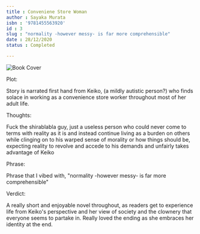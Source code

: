 ```yaml
---
title : Conveniene Store Woman
author : Sayaka Murata
isbn : '9781455563920'
id : 3
slug : "normality -however messy- is far more comprehensible"
date : 28/12/2020
status : Completed 

---
```


![Book Cover](https://images-na.ssl-images-amazon.com/images/I/81SsLYe8ZRL.jpg) 


Plot:

Story is narrated first hand from Keiko, (a mildly autistic person?) who finds solace in working as a convenience store worker throughout most of her adult life. 


Thoughts:

Fuck the shirablabla guy, just a useless person who could never come to terms with reality as it is and instead continue living as a burden on others while clinging on to his warped sense of morality or how things should be, expecting reality to revolve and accede to his demands and unfairly takes advantage of Keiko  


Phrase:

Phrase that I vibed with, "normality -however messy- is far more comprehensible"


Verdict:

A really short and enjoyable novel throughout, as readers get to experience life from Keiko's perspective and her view of society and the clownery that everyone seems to partake in. Really loved the ending as she embraces her identity at the end.